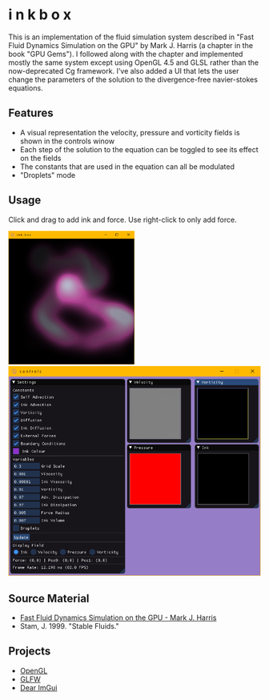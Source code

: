 # i n k b o x

This is an implementation of the fluid simulation system described in "Fast Fluid Dynamics Simulation on the GPU" by Mark J. Harris (a chapter in the book "GPU Gems"). I followed along with the chapter and implemented mostly the same system except using OpenGL 4.5 and GLSL rather than the now-deprecated Cg framework. I've also added a UI that lets the user change the parameters of the solution to the divergence-free navier-stokes equations. 

## Features
- A visual representation the velocity, pressure and vorticity fields is shown in the controls winow
- Each step of the solution to the equation can be toggled to see its effect on the fields
- The constants that are used in the equation can all be modulated
- "Droplets" mode

## Usage
Click and drag to add ink and force. Use right-click to only add force.

<img width="50%" height="50%" src="images/screen2.png">
<img src="images/screen1.png">

## Source Material
- [Fast Fluid Dynamics Simulation on the GPU - Mark J. Harris](https://developer.download.nvidia.com/books/HTML/gpugems/gpugems_ch38.html)
- Stam, J. 1999. "Stable Fluids."

## Projects
- [OpenGL](https://www.opengl.org/)
- [GLFW](https://www.glfw.org/)
- [Dear ImGui](https://github.com/ocornut/imgui)
